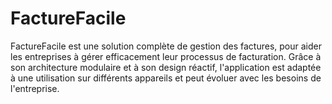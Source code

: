 # FactureFacile
FactureFacile est une solution complète de gestion des factures,  pour aider les entreprises à gérer efficacement leur processus de facturation. Grâce à son architecture modulaire et à son design réactif, l'application est adaptée à une utilisation sur différents appareils et peut évoluer avec les besoins de l'entreprise.
